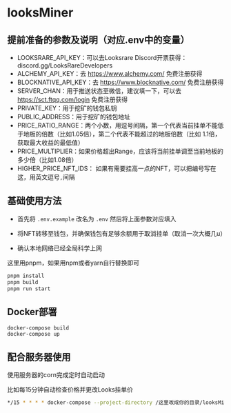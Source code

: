 # looksMiner

## 提前准备的参数及说明（对应.env中的变量）
- LOOKSRARE_API_KEY：可以去Looksrare Discord开票获得：discord.gg/LooksRareDevelopers
- ALCHEMY_API_KEY：去 https://www.alchemy.com/ 免费注册获得
- BLOCKNATIVE_API_KEY：去 https://www.blocknative.com/ 免费注册获得
- SERVER_CHAN：用于推送状态至微信，建议填一下，可以去 https://sct.ftqq.com/login 免费注册获得
- PRIVATE_KEY：用于挖矿的钱包私钥
- PUBLIC_ADDRESS：用于挖矿的钱包地址
- PRICE_RATIO_RANGE：两个小数，用逗号间隔，第一个代表当前挂单不能低于地板的倍数（比如1.05倍），第二个代表不能超过的地板倍数（比如 1.1倍，获取最大收益的最低值）
- PRICE_MULTIPLIER：如果价格超出Range，应该将当前挂单调至当前地板的多少倍（比如1.08倍）
- HIGHER_PRICE_NFT_IDS： 如果有需要挂高一点的NFT，可以把编号写在这，用英文逗号`,`间隔

## 基础使用方法
- 首先将 `.env.example` 改名为 `.env` 然后将上面参数对应填入

- 将NFT转移至钱包，并确保钱包有足够余额用于取消挂单（取消一次大概几u）

- 确认本地网络已经全局科学上网

这里用pnpm，如果用npm或者yarn自行替换即可
```bash
pnpm install
pnpm build
pnpm run start
```

## Docker部署
```
docker-compose build
docker-compose up
```

## 配合服务器使用
使用服务器的corn完成定时自动启动

比如每15分钟自动检查价格并更改Looks挂单价
```bash
*/15 * * * * docker-compose --project-directory /这里改成你的目录/looksMiner/ up
```

